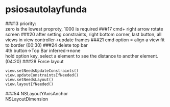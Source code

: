 # psiosautolayfunda
###13
priority:  
zero is the lowest proproty, 1000 is required
###17
cmd+ right arrow rotate screen
###20
after setting constraints, right bottom corner, last button, all views in view controller->update frames
###21
cmd option =    align a view fit to border  (00:30)
###24
delete top bar  
4th button->Top Bar inferred->none  
hold option key, select a element to see the distance to another element. (04:20)
###28
Force layout
```
view.setNeedsUpdateConstraints()
view.updateConstraintsIfNeeded()
view.setNeedsLayout()
view.layoutIfNeeded()
```

###54
NSLayoutYAxisAnchor  
NSLayoutDimension  
